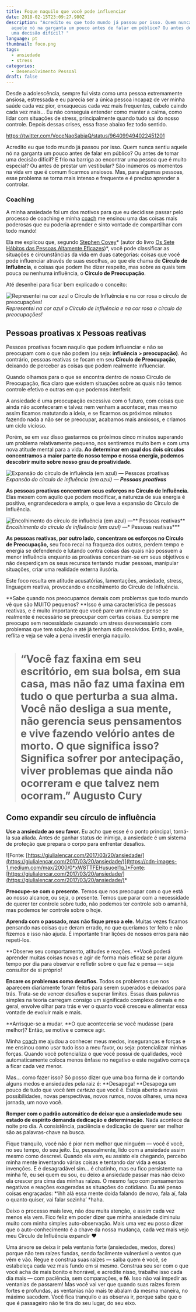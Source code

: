 ```yaml
---
title: Foque naquilo que você pode influenciar
date: 2018-02-15T23:09:27.980Z
description: "Acredito eu que todo mundo já passou por isso. Quem nunca sentiu
  aquele nó na garganta um pouco antes de falar em público? Ou antes de tomar
  uma decisão difícil? "
language: pt
thumbnail: foco.png
tags:
  - ansiedade
  - stress
categories:
  - Desenvolvimento Pessoal
draft: false
---
```

Desde a adolescência, sempre fui vista como uma pessoa extremamente ansiosa, estressada e eu parecia ser a única pessoa incapaz de ver minha saúde cada vez pior, enxaquecas cada vez mais frequentes, cabelo caindo cada vez mais… Eu não conseguia entender como manter a calma, como lidar com situações de stress, principalmente quando tudo sai do nosso controle. Depois dessas crises, essa frase abaixo fez todo sentido.

https://twitter.com/VoceNaoSabiaQ/status/964099494022451201

Acredito eu que todo mundo já passou por isso. Quem nunca sentiu aquele nó na garganta um pouco antes de falar em público? Ou antes de tomar uma decisão difícil? E frio na barriga ao encontrar uma pessoa que é muito especial? Ou antes de prestar um vestibular? São inúmeros os momentos na vida em que é comum ficarmos ansiosos. Mas, para algumas pessoas, esse problema se torna mais intenso e frequente e é preciso aprender a controlar.

### Coaching

A minha ansiedade foi um dos motivos para que eu decidisse passar pelo processo de coaching e minha [coach](http://vlotuscoach.com.br/) me ensinou uma das coisas mais poderosas que eu poderia aprender e sinto vontade de compartilhar com todo mundo!

Ela me explicou que, segundo [Stephen Covey](https://pt.wikipedia.org/wiki/Stephen_Covey)* (autor do livro [Os Sete Hábitos das Pessoas Altamente Eficazes](https://www.amazon.com.br/H%C3%A1bitos-das-Pessoas-Altamente-Eficazes/dp/8576840626?tag=goog0ef-20&smid=A1ZZFT5FULY4LN&ascsubtag=38d77a58-c519-41e9-95ca-aad36bd42516))*, você pode classificar as situações e circunstâncias da vida em duas categorias: coisas que você pode influenciar através de suas escolhas, ao que ele chama de **Círculo de Influência**, e coisas que podem lhe dizer respeito, mas sobre as quais tem pouca ou nenhuma influência, o **Círculo de Preocupação**.

Até desenhei para ficar bem explicado o conceito:

![Representei na cor azul o Círculo de Influência e na cor rosa o círculo de preocupações!](https://cdn-images-1.medium.com/max/2156/1*hvnw8lw9a6zyFD5ethANWQ.png)*Representei na cor azul o Círculo de Influência e na cor rosa o círculo de preocupações!*

## Pessoas proativas x Pessoas reativas

Pessoas proativas focam naquilo que podem influenciar e não se preocupam com o que não podem (ou seja: **influência > preocupação)**. Ao contrário, pessoas reativas se focam em seu **Círculo de Preocupação**, deixando de perceber as coisas que podem realmente influenciar.

Quando olhamos para o que se encontra dentro de nosso Círculo de Preocupação, fica claro que existem situações sobre as quais não temos controle efetivo e outras em que podemos interferir.

A ansiedade é uma preocupação excessiva com o futuro, com coisas que ainda não aconteceram e talvez nem venham a acontecer, mas mesmo assim ficamos matutando a ideia, e se ficarmos os próximos minutos fazendo nada a não ser se preocupar, acabamos mais ansiosos, e criamos um ciclo vicioso.

Porém, se em vez disso gastarmos os próximos cinco minutos superando um problema relativamente pequeno, nos sentiremos muito bem e com uma nova atitude mental para a vida. **Ao determinar em qual dos dois círculos concentramos a maior parte do nosso tempo e nossa energia, podemos descobrir muito sobre nosso grau de proatividade.**

![Expansão do círculo de influência (em azul) — **Pessoas proativas**](https://cdn-images-1.medium.com/max/2000/1*M9tqL9xC4hZf-2jbvwHEnA.png)*Expansão do círculo de influência (em azul) — **Pessoas proativas***

**As pessoas proativas concentram seus esforços no Círculo de Influência.** Elas mexem com aquilo que podem modificar, a natureza de sua energia é positiva, engrandecedora e ampla, o que leva a expansão do Círculo de Influência.

![Encolhimento do círculo de influência (em azul) —** Pessoas reativas**](https://cdn-images-1.medium.com/max/2000/1*JlIBCZHiMnNm0NrLE7bDMQ.png)*Encolhimento do círculo de influência (em azul) —** Pessoas reativas***

**As pessoas reativas, por outro lado, concentram os esforços no Círculo de Preocupação,** seu foco recai na fraqueza dos outros, perdem tempo e energia se defendendo e lutando contra coisas das quais não possuem a menor influência enquanto as proativas concentram-se em seus objetivos e não desperdiçam os seus recursos tentando mudar pessoas, manipular situações, criar uma realidade externa ilusória.

Este foco resulta em atitude acusatórias, lamentações, ansiedade, stress, linguagem reativa, provocando o encolhimento do Círculo de Influência.

**Sabe quando nos preocupamos demais com problemas que todo mundo vê que são MUITO pequenos? **Isso é uma característica de pessoas reativas, e é muito importante que você pare um minuto e pense se realmente é necessário se preocupar com certas coisas. Eu sempre me preocupo sem necessidade causando um stress desnecessário com problemas que tem solução e até já tenham sido resolvidos. Então, avalie, reflita e veja se vale a pena investir energia naquilo.
> # “Você faz faxina em seu escritório, em sua bolsa, em sua casa, mas não faz uma faxina em tudo o que perturba a sua alma. Você não desliga a sua mente, não gerencia seus pensamentos e vive fazendo velório antes de morto. O que significa isso? Significa sofrer por antecipação, viver problemas que ainda não ocorreram e que talvez nem ocorram.” Augusto Cury

## Como expandir seu círculo de influência

**Use a ansiedade ao seu favor.** Eu acho que esse é o ponto principal, torná-la sua aliada. Antes de ganhar status de inimiga, a ansiedade é um sistema de proteção que prepara o corpo para enfrentar desafios.

![Fonte: [https://giulialencar.com/2017/03/20/ansiedade/](https://giulialencar.com/2017/03/20/ansiedade/)](https://cdn-images-1.medium.com/max/2000/0*xW8TTFEHusuoeI1q.)*Fonte: [https://giulialencar.com/2017/03/20/ansiedade/](https://giulialencar.com/2017/03/20/ansiedade/)*

**Preocupe-se com o presente.** Temos que nos preocupar com o que está ao nosso alcance, ou seja, o presente. Temos que parar com a necessidade de querer ter controle sobre tudo, não podemos ter controle sob o amanhã, mas podemos ter controle sobre o hoje.

**Aprenda com o passado, mas não fique preso a ele.** Muitas vezes ficamos pensando nas coisas que deram errado, no que queríamos ter feito e não fizemos e isso não ajuda. É importante tirar lições de nossos erros para não repeti-los.

**Observe seu comportamento, atitudes e reações. **Você poderá aprender muitas coisas novas e agir de forma mais eficaz se parar algum tempo por dia para observar e refletir sobre o que faz e pensa — seja consultor de si próprio!

**Encare os problemas como desafios.** Todos os problemas que nos aparecem diariamente foram feitos para serem superados e deixados para trás. Trata-se de vencer desafios e superar limites. Essas duas palavras simples na teoria carregam consigo um significado complexo demais e no geral, envolve olhar para trás e ver o quanto você cresceu e alimentar essa vontade de evoluir mais e mais.

**Arrisque-se a mudar. **O que aconteceria se você mudasse (para melhor)? Então, se motive e comece agir.

Minha [coach](http://vlotuscoach.com.br/) me ajudou a conhecer meus medos, inseguranças e forças e me ensinou como usar tudo isso a meu favor, ou seja: potencializar minhas forças. Quando você potencializa o que você possui de qualidades, você automaticamente coloca menos ênfase no negativo e este negativo começa a ficar cada vez menor.

Mas… como fazer isso? Só posso dizer que uma boa forma de ir cortando alguns medos e ansiedades pela raiz é: **Desapega! **Desapega um pouco de tudo que você *tem certeza* que você é. Esteja aberto a novas possibilidades, novas perspectivas, novos rumos, novos olhares, uma nova jornada, um novo você.

**Romper com o padrão automático de deixar que a ansiedade mude seu estado de espírito demanda dedicação e determinação.** Nada acontece da noite pro dia. A consistência, paciência e dedicação de querer ser melhor são as palavras-chave na busca.

Fique tranquilo, você não é pior nem melhor que ninguém — você é você, no seu tempo, do seu jeito. Eu, pessoalmente, lido com a ansiedade assim mesmo como descrevi. Quando ela vem, eu assisto ela chegando, percebo minha mente inventando várias coisas e tentando dar vida a essas invenções. E é desagradável sim… é chatinho, mas eu fico persistente na minha fé, eu sei quem eu sou, eu deixo a ansiedade passar mas não deixo ela crescer pra cima das minhas raízes. O mesmo faço com pensamentos negativos e reações exageradas as situações do cotidiano. Eu até penso coisas engraçadas: *‘ihh alá essa mente doida falando de novo, fala aí, fala o quanto quiser, vai falar sozinha’ *haha.

Deixo o processo mais leve, não dou muita atenção, e assim cada vez menos ela vem. Fico feliz em poder dizer que minha ansiedade diminuiu muito com minha simples auto-observação. Mais uma vez eu posso dizer que o auto-conhecimento é a chave da nossa mudança, cada vez mais vejo meu Círculo de Influência expandir ❤

Uma árvore se deixa ir pela ventania forte (ansiedades, medos, dores) porque não tem raízes fundas, sendo facilmente vulnerável a ventos que vêm e vão. Regue e construa suas raízes — saiba quem é você, se estabeleça cada vez mais fundo em si mesmo. Construa seu ser com o que você acha de mais bonito e honrável, e acredite nisso, trabalhe isso cada dia mais — com paciência, sem comparações, e **fé**. Isso não vai impedir as ventanias de passarem! Mas você vai ver que quando suas raízes forem fortes e profundas, as ventanias não mais te abalam da mesma maneira, no máximo sacodem. Você fica tranquilo e as observa ir, porque sabe que o que é passageiro não te tira do seu lugar, do seu eixo.
